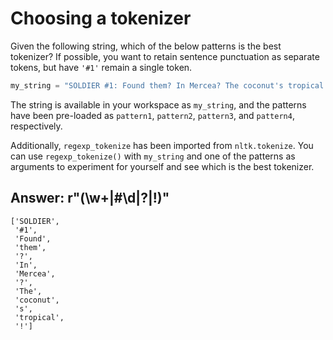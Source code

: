 # Choosing a tokenizer #

Given the following string, which of the below patterns is the best tokenizer? If possible, you want to retain sentence punctuation as separate tokens, but have `'#1'` remain a single token.
```python
my_string = "SOLDIER #1: Found them? In Mercea? The coconut's tropical!"
```
The string is available in your workspace as `my_string`, and the patterns have been pre-loaded as `pattern1`, `pattern2`, `pattern3`, and `pattern4`, respectively.

Additionally, `regexp_tokenize` has been imported from `nltk.tokenize`. You can use `regexp_tokenize()` with `my_string` and one of the patterns as arguments to experiment for yourself and see which is the best tokenizer.

## Answer: r"(\w+|#\d|\?|!)" ##

```
['SOLDIER',
 '#1',
 'Found',
 'them',
 '?',
 'In',
 'Mercea',
 '?',
 'The',
 'coconut',
 's',
 'tropical',
 '!']
```
